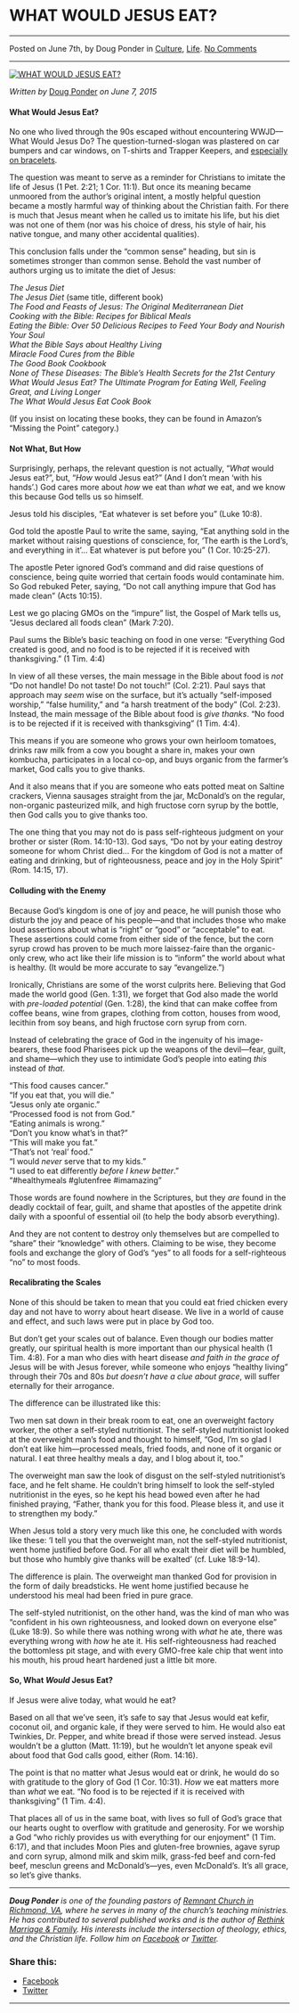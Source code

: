 WHAT WOULD JESUS EAT?
=====================

* * *

Posted on June 7th, by Doug Ponder in [Culture](http://www.remnantresource.org/category/culture/), [Life](http://www.remnantresource.org/category/life/). [No Comments](http://www.remnantresource.org/what-would-jesus-eat/#respond)

* * *

[![WHAT WOULD JESUS EAT?](http://www.remnantresource.org/wp-content/uploads/2015/06/What_would_jesus_eat.jpg)](http://www.remnantresource.org/wp-content/uploads/2015/06/What_would_jesus_eat.jpg)  

_Written by_ [Doug Ponder](http://www.remnantresource.org/author/doug-ponder/ "Posts by Doug Ponder") _on June 7, 2015_

#### **What Would Jesus Eat?**

No one who lived through the 90s escaped without encountering WWJD—What Would Jesus Do? The question-turned-slogan was plastered on car bumpers and car windows, on T-shirts and Trapper Keepers, and [especially on bracelets](https://sullivanleadership.files.wordpress.com/2013/04/wwjd2.jpg).

The question was meant to serve as a reminder for Christians to imitate the life of Jesus (1 Pet. 2:21; 1 Cor. 11:1). But once its meaning became unmoored from the author’s original intent, a mostly helpful question became a mostly harmful way of thinking about the Christian faith. For there is much that Jesus meant when he called us to imitate his life, but his diet was not one of them (nor was his choice of dress, his style of hair, his native tongue, and many other accidental qualities).

This conclusion falls under the “common sense” heading, but sin is sometimes stronger than common sense. Behold the vast number of authors urging us to imitate the diet of Jesus:

_The Jesus Diet_  
_The Jesus Diet_ (same title, different book)  
_The Food and Feasts of Jesus: The Original Mediterranean Diet_  
_Cooking with the Bible: Recipes for Biblical Meals  
Eating the Bible: Over 50 Delicious Recipes to Feed Your Body and Nourish Your Soul_  
_What the Bible Says about Healthy Living_  
_Miracle Food Cures from the Bible_  
_The Good Book Cookbook_  
_None of These Diseases: The Bible’s Health Secrets for the 21st Century_  
_What Would Jesus Eat? The Ultimate Program for Eating Well, Feeling Great, and Living Longer_  
_The What Would Jesus Eat Cook Book_

(If you insist on locating these books, they can be found in Amazon’s “Missing the Point” category.)

#### **Not What, But How**

Surprisingly, perhaps, the relevant question is not actually, “_What_ would Jesus eat?”, but, “_How_ would Jesus eat?” (And I don’t mean ‘with his hands’.) God cares more about _how_ we eat than _what_ we eat, and we know this because God tells us so himself.

Jesus told his disciples, “Eat whatever is set before you” (Luke 10:8).

God told the apostle Paul to write the same, saying, “Eat anything sold in the market without raising questions of conscience, for, ‘The earth is the Lord’s, and everything in it’… Eat whatever is put before you” (1 Cor. 10:25-27).

The apostle Peter ignored God’s command and did raise questions of conscience, being quite worried that certain foods would contaminate him. So God rebuked Peter, saying, “Do not call anything impure that God has made clean” (Acts 10:15).

Lest we go placing GMOs on the “impure” list, the Gospel of Mark tells us, “Jesus declared all foods clean” (Mark 7:20).

Paul sums the Bible’s basic teaching on food in one verse: “Everything God created is good, and no food is to be rejected if it is received with thanksgiving.” (1 Tim. 4:4)

In view of all these verses, the main message in the Bible about food is _not_ “Do not handle! Do not taste! Do not touch!” (Col. 2:21). Paul says that approach may _seem_ wise on the surface, but it’s actually “self-imposed worship,” “false humility,” and “a harsh treatment of the body” (Col. 2:23). Instead, the main message of the Bible about food is _give thanks_. “No food is to be rejected if it is received with thanksgiving” (1 Tim. 4:4).

This means if you are someone who grows your own heirloom tomatoes, drinks raw milk from a cow you bought a share in, makes your own kombucha, participates in a local co-op, and buys organic from the farmer’s market, God calls you to give thanks.

And it also means that if you are someone who eats potted meat on Saltine crackers, Vienna sausages straight from the jar, McDonald’s on the regular, non-organic pasteurized milk, and high fructose corn syrup by the bottle, then God calls you to give thanks too.

The one thing that you may not do is pass self-righteous judgment on your brother or sister (Rom. 14:10-13). God says, “Do not by your eating destroy someone for whom Christ died… For the kingdom of God is not a matter of eating and drinking, but of righteousness, peace and joy in the Holy Spirit” (Rom. 14:15, 17).

#### **Colluding with the Enemy**

Because God’s kingdom is one of joy and peace, he will punish those who disturb the joy and peace of his people—and that includes those who make loud assertions about what is “right” or “good” or “acceptable” to eat. These assertions could come from either side of the fence, but the corn syrup crowd has proven to be much more laissez-faire than the organic-only crew, who act like their life mission is to “inform” the world about what is healthy. (It would be more accurate to say “evangelize.”)

Ironically, Christians are some of the worst culprits here. Believing that God made the world good (Gen. 1:31), we forget that God also made the world with _pre-loaded potential_ (Gen. 1:28), the kind that can make coffee from coffee beans, wine from grapes, clothing from cotton, houses from wood, lecithin from soy beans, and high fructose corn syrup from corn.

Instead of celebrating the grace of God in the ingenuity of his image-bearers, these food Pharisees pick up the weapons of the devil—fear, guilt, and shame—which they use to intimidate God’s people into eating _this_ instead of _that_.

“This food causes cancer.”  
“If you eat that, you will die.”  
“Jesus only ate organic.”  
“Processed food is not from God.”  
“Eating animals is wrong.”  
“Don’t you know what’s in that?”  
“This will make you fat.”  
“That’s not ‘real’ food.”  
“I would _never_ serve that to my kids.”  
“I used to eat differently _before I knew better_.”  
“#healthymeals #glutenfree #imamazing”

Those words are found nowhere in the Scriptures, but they _are_ found in the deadly cocktail of fear, guilt, and shame that apostles of the appetite drink daily with a spoonful of essential oil (to help the body absorb everything).

And they are not content to destroy only themselves but are compelled to “share” their “knowledge” with others. Claiming to be wise, they become fools and exchange the glory of God’s “yes” to all foods for a self-righteous “no” to most foods.

#### **Recalibrating the Scales**

None of this should be taken to mean that you could eat fried chicken every day and not have to worry about heart disease. We live in a world of cause and effect, and such laws were put in place by God too.

But don’t get your scales out of balance. Even though our bodies matter greatly, our spiritual health is more important than our physical health (1 Tim. 4:8). For a man who dies with heart disease _and faith in the grace of_ Jesus will be with Jesus forever, while someone who enjoys “healthy living” through their 70s and 80s _but doesn’t have a clue about grace_, will suffer eternally for their arrogance.

The difference can be illustrated like this:

Two men sat down in their break room to eat, one an overweight factory worker, the other a self-styled nutritionist. The self-styled nutritionist looked at the overweight man’s food and thought to himself, “God, I’m so glad I don’t eat like him—processed meals, fried foods, and none of it organic or natural. I eat three healthy meals a day, and I blog about it, too.”

The overweight man saw the look of disgust on the self-styled nutritionist’s face, and he felt shame. He couldn’t bring himself to look the self-styled nutritionist in the eyes, so he kept his head bowed even after he had finished praying, “Father, thank you for this food. Please bless it, and use it to strengthen my body.”

When Jesus told a story very much like this one, he concluded with words like these: ‘I tell you that the overweight man, not the self-styled nutritionist, went home justified before God. For all who exalt their diet will be humbled, but those who humbly give thanks will be exalted’ (cf. Luke 18:9-14).

The difference is plain. The overweight man thanked God for provision in the form of daily breadsticks. He went home justified because he understood his meal had been fried in pure grace.

The self-styled nutritionist, on the other hand, was the kind of man who was “confident in his own righteousness, and looked down on everyone else” (Luke 18:9). So while there was nothing wrong with _what_ he ate, there was everything wrong with _how_ he ate it. His self-righteousness had reached the bottomless pit stage, and with every GMO-free kale chip that went into his mouth, his proud heart hardened just a little bit more.

#### **So, What _Would_ Jesus Eat?**

If Jesus were alive today, what would he eat?

Based on all that we’ve seen, it’s safe to say that Jesus would eat kefir, coconut oil, and organic kale, if they were served to him. He would also eat Twinkies, Dr. Pepper, and white bread if those were served instead. Jesus wouldn’t be a glutton (Matt. 11:19), but he wouldn’t let anyone speak evil about food that God calls good, either (Rom. 14:16).

The point is that no matter what Jesus would eat or drink, he would do so with gratitude to the glory of God (1 Cor. 10:31). _How_ we eat matters more than _what_ we eat. “No food is to be rejected if it is received with thanksgiving” (1 Tim. 4:4).

That places all of us in the same boat, with lives so full of God’s grace that our hearts ought to overflow with gratitude and generosity. For we worship a God “who richly provides us with everything for our enjoyment” (1 Tim. 6:17), and that includes Moon Pies and gluten-free brownies, agave syrup and corn syrup, almond milk and skim milk, grass-fed beef and corn-fed beef, mesclun greens and McDonald’s—yes, even McDonald’s. It’s all grace, so let’s give thanks.

* * *

_**Doug Ponder** is one of the founding pastors of [Remnant Church in Richmond, VA](http://www.remnantrichmond.org/), where he serves in many of the church’s teaching ministries. He has contributed to several published works and is the author of [Rethink Marriage & Family](http://www.remnantrichmond.org/mediafiles/uploaded/r/0e1604567_rethink-marriage-and-family-ebook.pdf). His interests include the intersection of theology, ethics, and the Christian life. Follow him on_ _[Facebook](https://www.facebook.com/authordougponder) or [Twitter](https://twitter.com/dougponder)._

### Share this:

*   [Facebook](http://www.remnantresource.org/what-would-jesus-eat/?share=facebook "Click to share on Facebook")
*   [Twitter](http://www.remnantresource.org/what-would-jesus-eat/?share=twitter "Click to share on Twitter")

  

* * *
